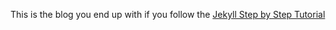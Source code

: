 This is the blog you end up with if you follow the [Jekyll Step by Step Tutorial](https://jekyllrb.com/docs/step-by-step/10-deployment/)
